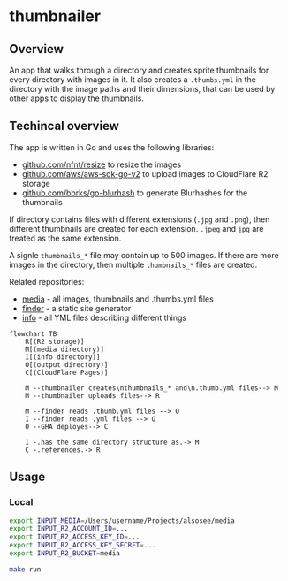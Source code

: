 # thumbnailer

## Overview

An app that walks through a directory and creates sprite thumbnails for every directory with images in it.
It also creates a `.thumbs.yml` in the directory with the image paths and their dimensions,
that can be used by other apps to display the thumbnails.

## Techincal overview

The app is written in Go and uses the following libraries:

* [github.com/nfnt/resize](https://github.com/nfnt/resize) to resize the images
* [github.com/aws/aws-sdk-go-v2](https://github.com/aws/aws-sdk-go-v2) to upload images to CloudFlare R2 storage
* [github.com/bbrks/go-blurhash](https://github.com/bbrks/go-blurhash) to generate Blurhashes for the thumbnails

If directory contains files with different extensions (`.jpg` and `.png`), then different thumbnails are created for each extension. `.jpeg` and `jpg` are treated as the same extension.

A signle `thumbnails_*` file may contain up to 500 images. If there are more images in the directory, then multiple `thumbnails_*` files are created.

Related repositories:

* [media](https://github.com/alsosee/media) - all images, thumbnails and .thumbs.yml files
* [finder](https://github.com/alsosee/finder) - a static site generator
* [info](https://github.com/alsosee/info) - all YML files describing different things

```mermaid
flowchart TB
    R[(R2 storage)]
    M[(media directory)]
    I[(info directory)]
    O[(output directory)]
    C[(CloudFlare Pages)]
    
    M --thumbnailer creates\nthumbnails_* and\n.thumb.yml files--> M
    M --thumbnailer uploads files--> R

    M --finder reads .thumb.yml files --> O
    I --finder reads .yml files --> O
    O --GHA deployes--> C

    I -.has the same directory structure as.-> M
    C -.references.-> R
```

## Usage

### Local

```bash
export INPUT_MEDIA=/Users/username/Projects/alsosee/media
export INPUT_R2_ACCOUNT_ID=...
export INPUT_R2_ACCESS_KEY_ID=...
export INPUT_R2_ACCESS_KEY_SECRET=...
export INPUT_R2_BUCKET=media

make run
```
